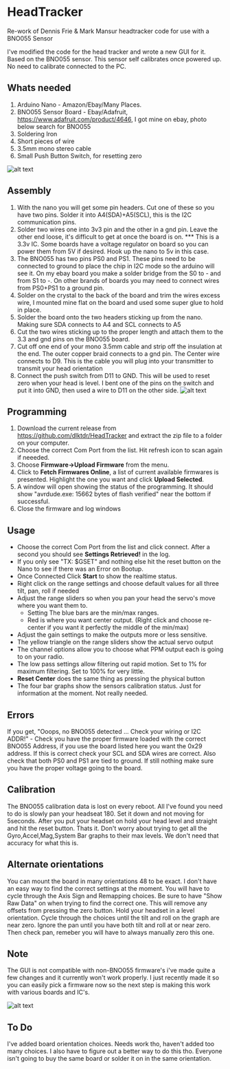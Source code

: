 # HeadTracker
Re-work of Dennis Frie & Mark Mansur headtracker code for use with a BNO055 Sensor

I've modified the code for the head tracker and wrote a new GUI for it. Based on the BNO055 sensor. This sensor self calibrates once powered up. No need to calibrate connected to the PC.

## Whats needed

1) Arduino Nano - Amazon/Ebay/Many Places.
2) BNO055 Sensor Board - Ebay/Adafruit, https://www.adafruit.com/product/4646, I got mine on ebay, photo below search for BNO055
3) Soldering Iron
4) Short pieces of wire
5) 3.5mm mono stereo cable
6) Small Push Button Switch, for resetting zero

![alt text](https://github.com/dlktdr/HeadTracker/blob/master/Doc/BNO055.jpg?raw=true)

## Assembly
1) With the nano you will get some pin headers. Cut one of these so you have two pins. Solder it into A4(SDA)+A5(SCL), this is the I2C communication pins.
2) Solder two wires one into 3v3 pin and the other in a gnd pin. Leave the other end loose, it's difficult to get at once the board is on.
*** This is a 3.3v IC. Some boards have a voltage regulator on board so you can power them from 5V if desired. Hook up the nano to 5v in this case.
3) The BNO055 has two pins PS0 and PS1. These pins need to be connected to ground to place the chip in I2C mode so the arduino will see it. On my ebay board you make a solder bridge from the S0 to - and from S1 to -. On other brands of boards you may need to connect wires from PS0+PS1 to a ground pin.
4) Solder on the crystal to the back of the board and trim the wires excess wire, I mounted mine flat on the board and used some super glue to hold in place.
5) Solder the board onto the two headers sticking up from the nano. Making sure SDA connects to A4 and SCL connects to A5
6) Cut the two wires sticking up to the proper length and attach them to the 3.3 and gnd pins on the BNO055 board.
7) Cut off one end of your mono 3.5mm cable and strip off the insulation at the end. The outer copper braid connects to a gnd pin. The Center wire connects to D9. This is the cable you will plug into your transmitter to transmit your head orientation
8) Connect the push switch from D11 to GND. This will be used to reset zero when your head is level. I bent one of the pins on the switch and put it into GND, then used a wire to D11 on the other side. 
![alt text](https://github.com/dlktdr/HeadTracker/blob/master/Doc/Hookup.png?raw=true)

## Programming
1) Download the current release from https://github.com/dlktdr/HeadTracker and extract the zip file to a folder on your computer.
2) Choose the correct Com Port from the list. Hit refresh icon to scan again if neeeded.
3) Choose **Firmware->Upload Firmware** from the menu.
4) Click to **Fetch Firmwares Online**, a list of current available firmwares is presented. Highlight the one you want and click **Upload Selected**.
5) A window will open showing the status of the programming. It should show "avrdude.exe: 15662 bytes of flash verified" near the bottom if successful.
6) Close the firmware and log windows

## Usage
* Choose the correct Com Port from the list and click connect. After a second you should see **Settings Retrieved!** in the log.
* If you only see "TX: $GSET" and nothing else hit the reset button on the Nano to see if there was an Error on Bootup.
* Once Connected Click **Start** to show the realtime status.
* Right click on the range settings and choose default values for all three tilt, pan, roll if needed
* Adjust the range sliders so when you pan your head the servo's move where you want them to.
  * Setting The blue bars are the min/max ranges. 
  * Red is where you want center output. (Right click and choose re-center if you want it perfectly the middle of the min/max)
* Adjust the gain settings to make the outputs more or less sensitive.
* The yellow triangle on the range sliders show the actual servo output
* The channel options allow you to choose what PPM output each is going to on your radio.
* The low pass settings allow filtering out rapid motion. Set to 1% for maximum filtering. Set to 100% for very little.
* **Reset Center** does the same thing as pressing the physical button
* The four bar graphs show the sensors calibration status. Just for information at the moment. Not really needed.

## Errors
If you get,
"Ooops, no BNO055 detected ... Check your wiring or I2C ADDR!" - Check you have the proper firmware loaded with the correct BNO055 Address, if you use the board listed here you want the 0x29 address. If this is correct check your SCL and SDA wires are correct. Also check that both PS0 and PS1 are tied to ground.
If still nothing make sure you have the proper voltage going to the board.

## Calibration
The BNO055 calibration data is lost on every reboot. All I've found you need to do is slowly pan your headseat 180. Set it down and not moving for 5seconds. 
After you put your headset on hold your head level and straight and hit the reset button. Thats it.
Don't worry about trying to get all the Gyro,Accel,Mag,System Bar graphs to their max levels. We don't need that accuracy for what this is.

## Alternate orientations
You can mount the board in many orientations 48 to be exact. I don't have an easy way to find the correct settings at the moment. You will have to cycle through the Axis Sign and Remapping choices. Be sure to have "Show Raw Data" on when trying to find the correct one. This will remove any offsets from pressing the zero button. Hold your headset in a level orientation. Cycle through the choices until the tilt and roll on the graph are near zero. Ignore the pan until you have both tilt and roll at or near zero. Then check pan, remeber you will have to always manually zero this one.

## Note
The GUI is not compatible with non-BNO055 firmware's i've made quite a few changes and it currently won't work properly. I just recently made it so you can easily pick a firmware now so the next step is making this work with various boards and IC's.

![alt text](https://github.com/dlktdr/HeadTracker/raw/master/gui/src/ScreenShot.png)

## To Do

I've added board orientation choices. Needs work tho, haven't added too many choices. I also have to figure out a better way to do this tho. Everyone isn't going to buy the same board or solder it on in the same orientation.
